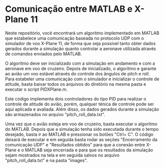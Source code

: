 # Comunicação entre MATLAB e X-Plane 11
Neste repositório, você encontrará um algoritmo implementado em MATLAB que estabelece uma comunicação baseada no protocolo UDP com o simulador de voo X-Plane 11, de forma que seja possível tanto obter dados gerados durante a simulação quanto controlar a aeronave utilizada através de comandos enviados pelo MATLAB. 

O algoritmo deve ser inicializado com a simulação em andamento e com a aeronave em voo de cruzeiro. Depois de inicializado, o algoritmo e garante ao avião um voo estável através do controle dos ângulos de pitch e roll. Para estabeler uma comunicação com o simulador e inicializar o controle de atitude, basta baixar todos os arquivos do diretório na mesma pasta e executar o script PIDXPlane.m. 

Este código implementa dois controladores do tipo PID para realizar o controle de atitude do avião, porém, qualquer ténica de controle pode ser aqui aplicada e avaliada. Além disso, os dados gerados durante a simulação são armazenados no arquivo "pitch_roll_data.txt". 

Uma vez que o avião esteja em voo de cruzeiro, basta executar o algoritmo do MATLAB. Depois que a simulação tenha sido executada durante o tempo desejado, basta ir ao MATLAB e pressionar os botões "Ctrl+ C". O código deixará de executar e em seguida basta rodar as seções "Encerramento da comunicação UDP" e "Resultados obtidos" para que a conexão entre X-Plane e o MATLAB seja encerrada e para que os resultados da simulação sejam mostrados na tela e em seguida salvos no arquivo "pitch_roll_data.txt" e na pasta  "images". 
